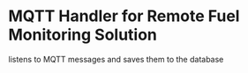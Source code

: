 # MQTT Handler for Remote Fuel Monitoring Solution

listens to MQTT messages and saves them to the database
